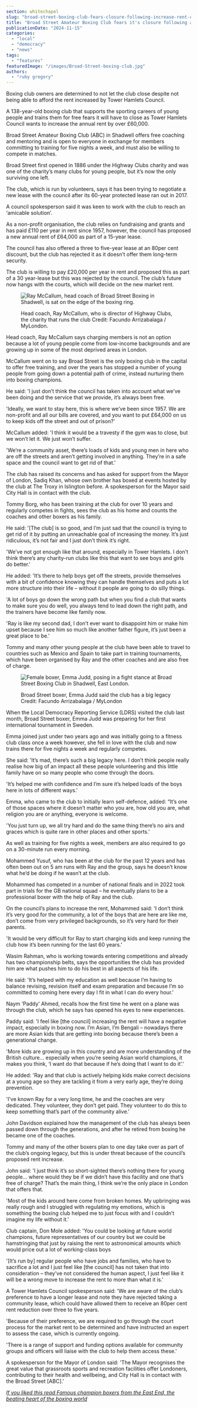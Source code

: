 ```yaml
---
section: whitechapel
slug: "broad-street-boxing-club-fears-closure-following-increase-rent-council"
title: "Broad Street Amateur Boxing Club fears it's closure following an increase in annual rent"
publicationDate: "2024-11-15"
categories: 
  - "local"
  - "democracy"
  - "news"
tags: 
  - "features"
featuredImage: "/images/Broad-Street-boxing-club.jpg"
authors: 
  - "ruby gregory"
---
```


Boxing club owners are determined to not let the club close despite not being able to afford the rent increased by Tower Hamlets Council.

A 138-year-old boxing club that supports the sporting careers of young people and trains them for free fears it will have to close as Tower Hamlets Council wants to increase the annual rent by over £60,000.

Broad Street Amateur Boxing Club (ABC) in Shadwell offers free coaching and mentoring and is open to everyone in exchange for members committing to training for five nights a week, and must also be willing to compete in matches.

Broad Street first opened in 1886 under the Highway Clubs charity and was one of the charity’s many clubs for young people, but it’s now the only surviving one left.

The club, which is run by volunteers, says it has been trying to negotiate a new lease with the council after its 60-year protected lease ran out in 2017.

A council spokesperson said it was keen to work with the club to reach an ‘amicable solution’.

As a non-profit organisation, the club relies on fundraising and grants and has paid £110 per year in rent since 1957, however, the council has proposed a new annual rent of £64,000 as part of a 15-year lease.

The council has also offered a three to five-year lease at an 80per cent discount, but the club has rejected it as it doesn’t offer them long-term security.

The club is willing to pay £20,000 per year in rent and proposed this as part of a 30 year-lease but this was rejected by the council. The club’s future now hangs with the courts, which will decide on the new market rent.

<figure>

![Ray McCallum, head coach of Broad Street Boxing in Shadwell, is sat on the edge of the boxing ring.](/images/Ray-McCallum-Highway-Clubs-credit-Facundo-Arrizabalaga-MyLondon-1024x691.jpg)

<figcaption>

Head coach, Ray McCallum, who is director of Highway Clubs, the charity that runs the club Credit: Facundo Arrizabalaga / MyLondon.

</figcaption>

</figure>

Head coach, Ray McCallum says charging members is not an option because a lot of young people come from low-income backgrounds and are growing up in some of the most deprived areas in London.

McCallum went on to say Broad Street is the only boxing club in the capital to offer free training, and over the years has stopped a number of young people from going down a potential path of crime, instead nurturing them into boxing champions.

He said: 'I just don’t think the council has taken into account what we’ve been doing and the service that we provide, it’s always been free.

'Ideally, we want to stay here, this is where we’ve been since 1957. We are non-profit and all our bills are covered, and you want to put £64,000 on us to keep kids off the street and out of prison?'

McCallum added: 'I think it would be a travesty if the gym was to close, but we won’t let it. We just won’t suffer.

'We’re a community asset, there’s loads of kids and young men in here who are off the streets and aren’t getting involved in anything. They’re in a safe space and the council want to get rid of that.'

The club has raised its concerns and has asked for support from the Mayor of London, Sadiq Khan, whose own brother has boxed at events hosted by the club at The Troxy in Islington before. A spokesperson for the Mayor said City Hall is in contact with the club.

Tommy Borg, who has been training at the club for over 10 years and regularly competes in fights, sees the club as his home and counts the coaches and other boxers as his family.

He said: '\[The club\] is so good, and I’m just sad that the council is trying to get rid of it by putting an unreachable goal of increasing the money. It’s just ridiculous, it’s not fair and I just don’t think it’s right.

'We’ve not got enough like that around, especially in Tower Hamlets. I don’t think there’s any charity-run clubs like this that want to see boys and girls do better.'

He added: 'It’s there to help boys get off the streets, provide themselves with a bit of confidence knowing they can handle themselves and puts a lot more structure into their life – without it people are going to do silly things.

'A lot of boys go down the wrong path but when you find a club that wants to make sure you do well, you always tend to lead down the right path, and the trainers have become like family now.

'Ray is like my second dad, I don’t ever want to disappoint him or make him upset because I see him so much like another father figure, it’s just been a great place to be.'

Tommy and many other young people at the club have been able to travel to countries such as Mexico and Spain to take part in training tournaments, which have been organised by Ray and the other coaches and are also free of charge.  

<figure>

![Female boxer, Emma Judd, posing in a fight stance at Broad Street Boxing Club in Shadwell, East London.](/images/Emma-Judd-Broad-Street-Boxing-Club-1024x691.jpg)

<figcaption>

Broad Street boxer, Emma Judd said the club has a big legacy Credit: Facundo Arrizabalaga / MyLondon

</figcaption>

</figure>

  
When the Local Democracy Reporting Service (LDRS) visited the club last month, Broad Street boxer, Emma Judd was preparing for her first international tournament in Sweden.

Emma joined just under two years ago and was initially going to a fitness club class once a week however, she fell in love with the club and now trains there for five nights a week and regularly competes.

She said: 'It’s mad, there’s such a big legacy here. I don’t think people really realise how big of an impact all these people volunteering and this little family have on so many people who come through the doors.

'It’s helped me with confidence and I’m sure it’s helped loads of the boys here in lots of different ways.'

Emma, who came to the club to initially learn self-defence, added: “It’s one of those spaces where it doesn’t matter who you are, how old you are, what religion you are or anything, everyone is welcome.

'You just turn up, we all try hard and do the same thing there’s no airs and graces which is quite rare in other places and other sports.'

As well as training for five nights a week, members are also required to go on a 30-minute run every morning.

Mohammed Yusuf, who has been at the club for the past 12 years and has often been out on 5 am runs with Ray and the group, says he doesn’t know what he’d be doing if he wasn’t at the club.

Mohammed has competed in a number of national finals and in 2022 took part in trials for the GB national squad – he eventually plans to be a professional boxer with the help of Ray and the club.

On the council’s plans to increase the rent, Mohammed said: 'I don’t think it’s very good for the community, a lot of the boys that are here are like me, don’t come from very privileged backgrounds, so it’s very hard for their parents.

'It would be very difficult for Ray to start charging kids and keep running the club how it’s been running for the last 60 years.'

Wasim Rahman, who is working towards entering competitions and already has two championship belts, says the opportunities the club has provided him are what pushes him to do his best in all aspects of his life.

He said: 'It’s helped with my education as well because I’m having to balance revising, revision itself and exam preparation and because I’m so committed to coming here every day I fit in what I can do every hour.'

Naym ‘Paddy’ Ahmed, recalls how the first time he went on a plane was through the club, which he says has opened his eyes to new experiences.

Paddy said: 'I feel like \[the council\] increasing the rent will have a negative impact, especially in boxing now. I’m Asian, I’m Bengali – nowadays there are more Asian kids that are getting into boxing because there’s been a generational change.

'More kids are growing up in this country and are more understanding of the British culture… especially when you’re seeing Asian world champions, it makes you think, ‘I want do that because if he’s doing that I want to do it’.'

He added: 'Ray and that club is actively helping kids make correct decisions at a young age so they are tackling it from a very early age, they’re doing prevention.

'I’ve known Ray for a very long time, he and the coaches are very dedicated. They volunteer, they don’t get paid. They volunteer to do this to keep something that’s part of the community alive.'

John Davidson explained how the management of the club has always been passed down through the generations, and after he retired from boxing he became one of the coaches.

Tommy and many of the other boxers plan to one day take over as part of the club’s ongoing legacy, but this is under threat because of the council’s proposed rent increase.

John said: 'I just think it’s so short-sighted there’s nothing there for young people… where would they be if we didn’t have this facility and one that’s free of charge? That’s the main thing, I think we’re the only place in London that offers that.

'Most of the kids around here come from broken homes. My upbringing was really rough and I struggled with regulating my emotions, which is something the boxing club helped me to just focus with and I couldn’t imagine my life without it.'

Club captain, Don Mole added: 'You could be looking at future world champions, future representatives of our country but we could be hamstringing that just by raising the rent to astronomical amounts which would price out a lot of working-class boys

'\[It’s run by\] regular people who have jobs and families, who have to sacrifice a lot and I just feel like \[the council\] has not taken that into consideration – they’ve not considered the human aspect, I just feel like it will be a wrong move to increase the rent to more than what it is.'

A Tower Hamlets Council spokesperson said: 'We are aware of the club’s preference to have a longer lease and note they have rejected taking a community lease, which could have allowed them to receive an 80per cent rent reduction over three to five years.

'Because of their preference, we are required to go through the court process for the market rent to be determined and have instructed an expert to assess the case, which is currently ongoing.

'There is a range of support and funding options available for community groups and officers will liaise with the club to help them access these.'

A spokesperson for the Mayor of London said: 'The Mayor recognises the great value that grassroots sports and recreation facilities offer Londoners, contributing to their health and wellbeing, and City Hall is in contact with the Broad Street \[ABC\].'

[_If you liked this read Famous champion boxers from the East End, the beating heart of the boxing world_](https://bethnalgreenlondon.co.uk/famous-champion-boxers-from-east-end/)
